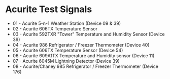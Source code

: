 # Acurite Test Signals

- 01 - Acurite 5-n-1 Weather Station (Device 09 & 39)
- 02 - Acurite 606TX Temperature Sensor
- 03 - Acurite 592TXR "Tower" Temperature and Humidity Sensor (Device 39)
- 04 - Acurite 986 Refrigerator / Freezer Thermometer (Device 40)
- 05 - Acurite 606TX Temperature Sensor (Device 54)
- 06 - Acurite 609A1TX Temperature and Humidity sensor (Device 11)
- 07 - Acurite 6045M Lightning Detector (Device 39)
- 08 - Acurite/Chaney 985 Refrigerator / Freezer Thermometer (Device 176)
